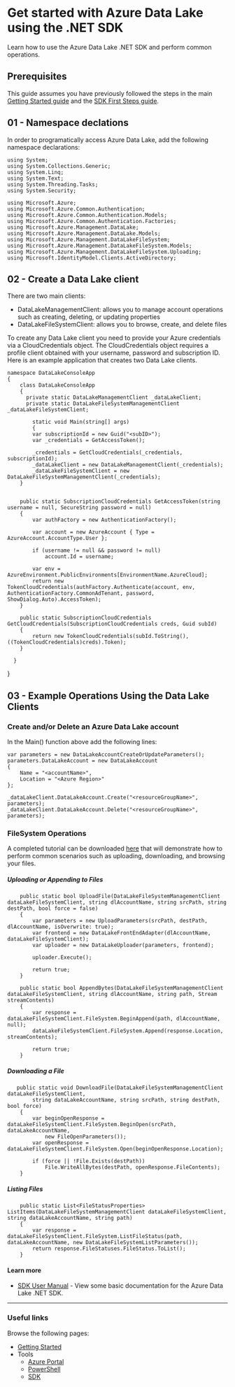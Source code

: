 # Get started with Azure Data Lake using the .NET SDK 

Learn how to use the Azure Data Lake .NET SDK and perform common operations.  

## Prerequisites

This guide assumes you have previously followed the steps in the main [Getting Started guide](../GettingStarted.md) and the [SDK First Steps guide](FirstSteps.md).

## 01 - Namespace declations
In order to programatically access Azure Data Lake, add the following namespace declarations:

    using System;
    using System.Collections.Generic;
    using System.Linq;
    using System.Text;
    using System.Threading.Tasks;
    using System.Security;
    
    using Microsoft.Azure;
    using Microsoft.Azure.Common.Authentication;
    using Microsoft.Azure.Common.Authentication.Models;
    using Microsoft.Azure.Common.Authentication.Factories;
    using Microsoft.Azure.Management.DataLake;
    using Microsoft.Azure.Management.DataLake.Models;
    using Microsoft.Azure.Management.DataLakeFileSystem;
    using Microsoft.Azure.Management.DataLakeFileSystem.Models;
    using Microsoft.Azure.Management.DataLakeFileSystem.Uploading;
    using Microsoft.IdentityModel.Clients.ActiveDirectory;

## 02 - Create a Data Lake client

There are two main clients:
* DataLakeManagementClient: allows you to manage account operations such as creating, deleting, or updating properties
* DataLakeFileSystemClient: allows you to browse, create, and delete files

To create any Data Lake client you need to provide your Azure credentials via a CloudCredentials object.  The CloudCredentials object requires a profile client obtained with your username, password and subscription ID.
Here is an example application that creates two Data Lake clients.

    namespace DataLakeConsoleApp
    {
        class DataLakeConsoleApp
        {
          private static DataLakeManagementClient _dataLakeClient;
          private static DataLakeFileSystemManagementClient _dataLakeFileSystemClient;
          
	        static void Main(string[] args)
	        {
		    var subscriptionId = new Guid("<subID>");
		    var _credentials = GetAccessToken();

		    _credentials = GetCloudCredentials(_credentials, subscriptionId);
		    _dataLakeClient = new DataLakeManagementClient(_credentials);
		    _dataLakeFileSystemClient = new DataLakeFileSystemManagementClient(_credentials);
		}
   

        public static SubscriptionCloudCredentials GetAccessToken(string username = null, SecureString password = null)
        {
            var authFactory = new AuthenticationFactory();

            var account = new AzureAccount { Type = AzureAccount.AccountType.User };

            if (username != null && password != null)
                account.Id = username;

            var env = AzureEnvironment.PublicEnvironments[EnvironmentName.AzureCloud];
            return new TokenCloudCredentials(authFactory.Authenticate(account, env, AuthenticationFactory.CommonAdTenant, password, ShowDialog.Auto).AccessToken);
        }

        public static SubscriptionCloudCredentials GetCloudCredentials(SubscriptionCloudCredentials creds, Guid subId)
        {
            return new TokenCloudCredentials(subId.ToString(), ((TokenCloudCredentials)creds).Token);
        }

      }
   }

## 03 - Example Operations Using the Data Lake Clients 

### Create and/or Delete an Azure Data Lake account

In the Main() function above add the following lines:

	var parameters = new DataLakeAccountCreateOrUpdateParameters();
	parameters.DataLakeAccount = new DataLakeAccount
	{
		Name = "<accountName>",
		Location = "<Azure Region>"
	};
	
	_dataLakeClient.DataLakeAccount.Create("<resourceGroupName>", parameters);
	_dataLakeClient.DataLakeAccount.Delete("<resourceGroupName>", parameters);

### FileSystem Operations

A completed tutorial can be downloaded [here](src/) that will demonstrate how to perform common scenarios such as uploading, downloading, and browsing your files.
            
##### Uploading or Appending to Files

        public static bool UploadFile(DataLakeFileSystemManagementClient dataLakeFileSystemClient, string dlAccountName, string srcPath, string destPath, bool force = false)
        {
            var parameters = new UploadParameters(srcPath, destPath, dlAccountName, isOverwrite: true);
            var frontend = new DataLakeFrontEndAdapter(dlAccountName, dataLakeFileSystemClient);
            var uploader = new DataLakeUploader(parameters, frontend);

            uploader.Execute();

            return true;
        }

        public static bool AppendBytes(DataLakeFileSystemManagementClient dataLakeFileSystemClient, string dlAccountName, string path, Stream streamContents)
        {
            var response = dataLakeFileSystemClient.FileSystem.BeginAppend(path, dlAccountName, null);
            dataLakeFileSystemClient.FileSystem.Append(response.Location, streamContents);

            return true;
        }
    
##### Downloading a File

       public static void DownloadFile(DataLakeFileSystemManagementClient dataLakeFileSystemClient,
            string dataLakeAccountName, string srcPath, string destPath, bool force)
        {
            var beginOpenResponse = dataLakeFileSystemClient.FileSystem.BeginOpen(srcPath, dataLakeAccountName,
                new FileOpenParameters());
            var openResponse = dataLakeFileSystemClient.FileSystem.Open(beginOpenResponse.Location);

            if (force || !File.Exists(destPath))
                File.WriteAllBytes(destPath, openResponse.FileContents);
        }

##### Listing Files

        public static List<FileStatusProperties> ListItems(DataLakeFileSystemManagementClient dataLakeFileSystemClient, string dataLakeAccountName, string path)
        {
            var response = dataLakeFileSystemClient.FileSystem.ListFileStatus(path, dataLakeAccountName, new DataLakeFileSystemListParameters());
            return response.FileStatuses.FileStatus.ToList();
        }

#### Learn more
* [SDK User Manual](UserManual.md) - View some basic documentation for the Azure Data Lake .NET SDK.

------------

### Useful links

Browse the following pages:

* [Getting Started](../GettingStarted.md)
* Tools
    * [Azure Portal](../AzurePortal/FirstSteps.md)
    * [PowerShell](../PowerShell/FirstSteps.md)
    * [SDK](../SDK/FirstSteps.md)
